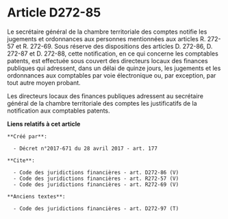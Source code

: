# Article D272-85

Le secrétaire général de la chambre territoriale des comptes notifie les jugements et ordonnances aux personnes mentionnées
aux articles R. 272-57 et R. 272-69. Sous réserve des dispositions des articles D. 272-86, D. 272-87 et D. 272-88, cette
notification, en ce qui concerne les comptables patents, est effectuée sous couvert des directeurs locaux des finances
publiques qui adressent, dans un délai de quinze jours, les jugements et les ordonnances aux comptables par voie électronique
ou, par exception, par tout autre moyen probant. 

Les directeurs locaux des finances publiques adressent au secrétaire général de la chambre territoriale des comptes les
justificatifs de la notification aux comptables patents.

**Liens relatifs à cet article**

	**Créé par**:

	  - Décret n°2017-671 du 28 avril 2017 - art. 177

	**Cite**:

	  - Code des juridictions financières - art. D272-86 (V)
	  - Code des juridictions financières - art. R272-57 (V)
	  - Code des juridictions financières - art. R272-69 (V)

	**Anciens textes**:

	  - Code des juridictions financières - art. D272-97 (T)
